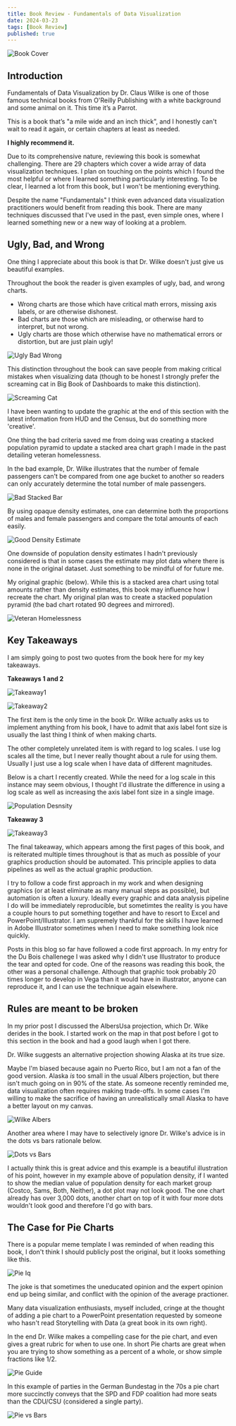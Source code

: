 ```yaml
---
title: Book Review - Fundamentals of Data Visualization
date: 2024-03-23
tags: [Book Review]
published: true
---
```


![Book Cover](./assets/post_files/fundamentals_dataviz_review/book_cover.png)

## Introduction

Fundamentals of Data Visualization by Dr. Claus Wilke is one of those famous technical books from O'Reilly Publishing with a white background and some animal on it.  This time it’s a Parrot.  

This is a book that’s "a mile wide and an inch thick", and I honestly can't wait to read it again, or certain chapters at least as needed. 

<b>I highly recommend it.</b>

Due to its comprehensive nature, reviewing this book is somewhat challenging.  There are 29 chapters which cover a wide array of data visualization techniques.  I plan on touching on the points which I found the most helpful or where I learned something particularly interesting.  To be clear, I learned a lot from this book, but I won't be mentioning everything.

Despite the name "Fundamentals" I think even advanced data visualization practitioners would benefit from reading this book.  There are many techniques discussed that I've used in the past, even simple ones, where I learned something new or a new way of looking at a problem.


## Ugly, Bad, and Wrong

One thing I appreciate about this book is that Dr. Wilke doesn't just give us beautiful examples. 

Throughout the book the reader is given examples of ugly, bad, and wrong charts.

* Wrong charts are those which have critical math errors, missing axis labels, or are otherwise dishonest.
* Bad charts are those which are misleading, or otherwise hard to interpret, but not wrong.
* Ugly charts are those which otherwise have no mathematical errors or distortion, but are just plain ugly!


![Ugly Bad Wrong](./assets/post_files/fundamentals_dataviz_review/ugly_bad_wrong.jpeg)

This distinction throughout the book can save people from making critical mistakes when visualizing data (though to be honest I strongly prefer the screaming cat in Big Book of Dashboards to make this distinction).

![Screaming Cat](./assets/post_files/fundamentals_dataviz_review/cat.png)


I have been wanting to update the graphic at the end of this section with the latest information from HUD and the Census, but do something more 'creative'.

One thing the bad criteria saved me from doing was creating a stacked population pyramid to update a stacked area chart graph I made in the past detailing veteran homelessness.

In the bad example, Dr. Wilke illustrates that the number of female passengers can't be compared from one age bucket to another so readers can only accurately determine the total number of male passengers.


![Bad Stacked Bar](./assets/post_files/fundamentals_dataviz_review/bad_stacked_bar.png)

By using opaque density estimates, one can determine both the proportions of males and female passengers and compare the total amounts of each easily.


![Good Density Estimate](./assets/post_files/fundamentals_dataviz_review/good_density_estimate.jpeg)

One downside of population density estimates I hadn't previously considered is that in some cases the estimate may plot data where there is none in the original dataset.  Just something to be mindful of for future me.

My original graphic (below).  While this is a stacked area chart using total amounts rather than density estimates, this book may influence how I recreate the chart.   My original plan was to create a stacked population pyramid (the bad chart rotated 90 degrees and mirrored). 

![Veteran Homelessness](./assets/post_files/fundamentals_dataviz_review/economist_homeless.png)


## Key Takeaways 

I am simply going to post two quotes from the book here for my key takeaways.   

<b> Takeaways 1 and 2 </b>

![Takeaway1](./assets/post_files/fundamentals_dataviz_review/takeaway1.png)


![Takeaway2](./assets/post_files/fundamentals_dataviz_review/takeaway2.jpeg)


The first item is the only time in the book Dr. Wilke actually asks us to implement anything from his book, I have to admit that axis label font size is usually the last thing I think of when making charts. 

The other completely unrelated item is with regard to log scales.  I use log scales all the time, but I never really thought about a rule for using them.  Usually I just use a log scale when I have data of different magnitudes.

Below is a chart I recently created. While the need for a log scale in this instance may seem obvious, I thought I'd illustrate the difference in using a log scale as well as increasing the axis label font size in a single image.


![Population Desnsity](./assets/post_files/fundamentals_dataviz_review/pop_density.png)

<b> Takeaway 3 </b>

![Takeaway3](./assets/post_files/fundamentals_dataviz_review/takeaway3.png)

The final takeaway, which appears among the first pages of this book, and is reiterated multiple times throughout is that as much as possible of your graphics production should be automated.  This principle applies to data pipelines as well as the actual graphic production.

I try to follow a code first approach in my work and when designing graphics (or at least eliminate as many manual steps as possible), but automation is often a luxury.  Ideally every graphic and data analysis pipeline I do will be immediately reproducible, but sometimtes the reality is you have a couple hours to put something together and have to resort to Excel and PowerPoint/Illustrator.  I am supremely thankful for the skills I have learned in Adobe Illustrator sometimes when I need to make something look nice quickly. 

Posts in this blog so far have followed a code first approach.  In my entry for the Du Bois challenege I was asked why I didn't use Illustrator to produce the tear and opted for code.  One of the reasons was reading this book, the other was a personal challenge.  Although that graphic took probably 20 times longer to develop in Vega than it would have in illustrator, anyone can reproduce it, and I can use the technique again elsewhere. 


## Rules are meant to be broken

In my prior post I discussed the AlbersUsa projection, which Dr. Wike derides in the book.  I started work on the map in that post before I got to this section in the book and had a good laugh when I got there.

Dr. Wilke suggests an alternative projection showing Alaska at its true size.

Maybe I'm biased because again no Puerto Rico, but I am not a fan of the good version.  Alaska <i>is</i> too small in the usual Albers projection, but there isn't much going on in 90% of the state.  As someone recently reminded me, data visualization often requires making trade-offs.  In some cases I'm willing to make the sacrifice of having an unrealistically small Alaska to have a better layout on my canvas.



![Wilke Albers](./assets/post_files/fundamentals_dataviz_review/wilke_albers.png)

Another area where I may have to selectively ignore Dr. Wilke's advice is in the dots vs bars rationale below.

![Dots vs Bars](./assets/post_files/fundamentals_dataviz_review/dots_v_bars.jpeg)

I actually think this is great advice and this example is a beautiful illustration of his point, however in my example above of population density, if I wanted to show the median value of population density for each market group (Costco, Sams, Both, Neither), a dot plot may not look good.  The one chart already has over 3,000 dots, another chart on top of it with four more dots wouldn't look good and therefore I'd go with bars.


## The Case for Pie Charts

There is a popular meme template I was reminded of when reading this book, I don't think I should publicly post the original, but it looks something like this.


![Pie Iq](./assets/post_files/fundamentals_dataviz_review/pie_iq.png)

The joke is that sometimes the uneducated opinion and the expert opinion end up being similar, and conflict with the opinion of the average practioner. 

Many data visualization enthusiasts, myself included, cringe at the thought of adding a pie chart to a PowerPoint presentation requested by someone who hasn't read Storytelling with Data (a great book in its own right).

In the end Dr. Wilke makes a compelling case for the pie chart, and even gives a great rubric for when to use one.  In short Pie charts are great when you are trying to show something as a percent of a whole, or show simple fractions like 1/2.

![Pie Guide](./assets/post_files/fundamentals_dataviz_review/pie_guide.png)

In this example of parties in the German Bundestag in the 70s a pie chart more succinctly conveys that the SPD and FDP coalition had more seats than the CDU/CSU (considered a single party).

![Pie vs Bars](./assets/post_files/fundamentals_dataviz_review/pie_vs_bars.png)





